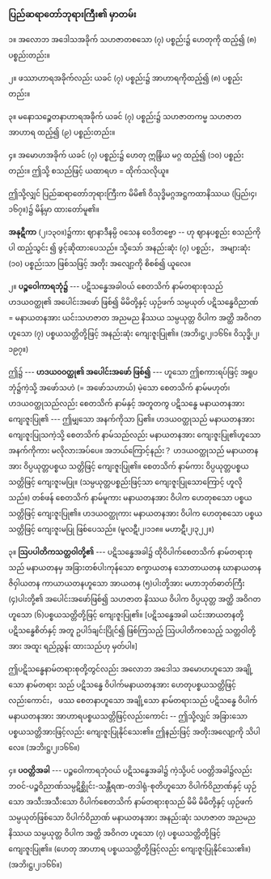 ### ပြည်ဆရာတော်ဘုရားကြီး၏ မှာတမ်း

၁။ အလောဘ အဒေါသအခိုက် သဟဇာတစသော (၇) ပစ္စည်း၌ ဟေတုကို ထည့်၍ (၈) ပစ္စည်းတည်း။

၂။ ဖဿာဟာရအခိုက်လည်း ယခင် (၇) ပစ္စည်း၌ အာဟာရကိုထည့်၍ (၈) ပစ္စည်းတည်း။

၃။ မနောသဉ္စေတနာဟာရအခိုက် ယခင် (၇) ပစ္စည်း၌ သဟဇာတကမ္မ သဟဇာတအာဟာရ ထည့်၍ (၉)
ပစ္စည်းတည်း။

၄။ အမောဟအခိုက် ယခင် (၇) ပစ္စည်း၌ ဟေတု ဣန္ဒြိယ မဂ္ဂ ထည့်၍ (၁၀) ပစ္စည်းတည်း။ ဤသို့ စသည်ဖြင့်
ယထာရဟ = ထိုက်သလိုယူ။

ဤသို့လျှင် ပြည်ဆရာတော်ဘုရားကြီးက မိမိ၏ ဝိသုဒ္ဓိမဂ္ဂအဋ္ဌကထာနိဿယ (ပြည်၊၄၊၁၆၇။)၌ မိန့်မှာ
ထားတော်မူ၏။

**အနုဋီကာ** (၂၊၁၃၀။)၌ကား ဈာနာဒီနမ္ပိ ၀သေန ဝေဒိတဗ္ဗော -- ဟု ဈာနပစ္စည်း စသည်ကိုပါ ထည့်သွင်း
၍ ဖွင့်ဆိုထားပေသည်။ သို့သော် အနည်းဆုံး (၇) ပစ္စည်း， အများဆုံး (၁၀) ပစ္စည်းသာ ဖြစ်သဖြင့် အတိုး
အလျော့ကို စိစစ်၍ ယူလေ။

၂။ **ပဉ္စဝေါကာရဘုံ၌** --- ပဋိသန္ဓေအခါဝယ် စေတသိက် နာမ်တရားစုသည် ဟဒယဝတ္ထု၏ အပေါင်းအဖော်
ဖြစ်၍ မိမိတို့နှင့် ယှဉ်ဖက် သမ္ပယုတ် ပဋိသန္ဓေဝိညာဏ် = မနာယတနအား ယင်းသဟဇာတ အညမည နိဿယ
သမ္ပယုတ္တ ဝိပါက အတ္ထိ အဝိဂတဟူသော (၇) ပစ္စယသတ္တိတို့ဖြင့် အနည်းဆုံး ကျေးဇူးပြု၏။
<r>(အဘိ၊ဋ္ဌ၊၂၊၁၆၆။ ဝိသုဒ္ဓိ၊၂၊၁၉၇။)</r>

ဤ၌ --- **ဟဒယ၀ဝတ္ထု၏ အပေါင်းအဖော် ဖြစ်၍** --- ဟူသော ဤစကားရပ်ဖြင့် အရူပဘုံ၌ကဲ့သို့
အဖော်သဟဲ (= အဖော်သဟာယ်) မဲ့သော စေတသိက် နာမ်မဟုတ်၊ ဟဒယဝတ္ထုသည်လည်း စေတသိက် နာမ်နှင့်
အတူတကွ ပဋိသန္ဓေ မနာယတနအား ကျေးဇူးပြု၏ --- ဤမျှသော အနက်ကိုသာ ပြ၏။ ဟဒယဝတ္ထုသည်
မနာယတနအား ကျေးဇူးပြုသကဲ့သို့ စေတသိက် နာမ်သည်လည်း မနာယတနအား ကျေးဇူးပြု၏ဟူသော
အနက်ကိုကား မလိုလားအပ်ပေ။ အဘယ်ကြောင့်နည်း？ ဟဒယဝတ္ထုသည် မနာယတနအား ဝိပ္ပယုတ္တပစ္စယ
သတ္တိဖြင့် ကျေးဇူးပြု၏။ စေတသိက် နာမ်ကား ဝိပ္ပယုတ္တပစ္စယသတ္တိဖြင့် ကျေးဇူးမပြု။ (သမ္ပယုတ္တပစ္စည်းဖြင့်သာ
ကျေးဇူးပြုသောကြောင့် ဟူလိုသည်။) တစ်ဖန် စေတသိက် နာမ်မူကား မနာယတနအား ဝိပါက ဟေတုစသော
ပစ္စယသတ္တိဖြင့် ကျေးဇူးပြု၏။ ဟဒယဝတ္ထုကား မနာယတနအား ဝိပါက ဟေတုစသော ပစ္စယသတ္တိဖြင့်
ကျေးဇူးမပြု ဖြစ်ပေသည်။ (မူလဋီ၊၂၊၁၁၈။ မဟာဋီ၊၂၊၃၂၂။)

၃။ **ဩပပါတိကသတ္တဝါတို့၏** --- ပဋိသန္ဓေအခါ၌ ထိုဝိပါက်စေတသိက် နာမ်တရားစုသည် မနာယတနမှ
အခြားတစ်ပါးကုန်သော စက္ခာယတန သောတာယတန ဃာနာယတန ဇိဝှါယတန ကာယာယတနဟူသော
အာယတန (၅)ပါးတို့အား မဟာဘုတ်ဓာတ်ကြီး (၄)ပါးတို့၏ အပေါင်းအဖော်ဖြစ်၍ သဟဇာတ နိဿယ ဝိပါက
ဝိပ္ပယုတ္တ အတ္ထိ အဝိဂတ ဟူသော (၆)ပစ္စယသတ္တိတို့ဖြင့် ကျေးဇူးပြု၏။ [ပဋိသန္ဓေအခါ ယင်းအာယတနတို့
ပဋိသန္ဓေစိတ်နှင့် အတူ ဥပါဒ်ချင်းပြိုင်၍ ဖြစ်ကြသည့် ဩပပါတိကစသည့် သတ္တဝါတို့အား အထူး ရည်ညွှန်း
ထားသည်ဟု မှတ်ပါ။]

ဤပဋိသန္ဓေနာမ်တရားစုတို့တွင်လည်း အလောဘ အဒေါသ အမောဟဟူသော အချို့သော နာမ်တရား
သည် ပဋိသန္ဓေ ဝိပါက်မနာယတနအား ဟေတုပစ္စယသတ္တိဖြင့်လည်းကောင်း， ဖဿ စေတနာဟူသော အချို့သော
နာမ်တရားသည် ပဋိသန္ဓေ ဝိပါက်မနာယတနအား အာဟာရပစ္စယသတ္တိဖြင့်လည်းကောင်း -- ဤသို့လျှင်
အခြားသော ပစ္စယသတ္တိအားဖြင့်လည်း ကျေးဇူးပြုနိုင်သေး၏။ ဤနည်းဖြင့် အတိုးအလျော့ကို သိပါလေ။
<r>(အဘိ၊ဋ္ဌ၊၂၊၁၆၆။)</r>

၄။ **ပဝတ္တိအခါ** --- ပဉ္စဝေါကာရဘုံဝယ် ပဋိသန္ဓေအခါ၌ ကဲ့သို့ပင် ပဝတ္တိအခါ၌လည်း ဘဝင်-ပဉ္စဝိညာဏ်သမ္ပဋိစ္ဆိုင်း-သန္တီရဏ-တဒါရုံ-စုတိဟူသော ဝိပါက်ဝိညာဏ်နှင့် ယှဉ်သော အသီးအသီးသော ဝိပါက်စေတသိက်
နာမ်တရားစုသည် မိမိ မိမိတို့နှင့် ယှဉ်ဖက် သမ္ပယုတ်ဖြစ်သော ဝိပါက်ဝိညာဏ် မနာယတနအား အနည်းဆုံး
သဟဇာတ အညမည နိဿယ သမ္ပယုတ္တ ဝိပါက အတ္ထိ အဝိဂတ ဟူသော (၇) ပစ္စယသတ္တိတို့ဖြင့် ကျေးဇူးပြု၏။
(ဟေတု အာဟာရ ပစ္စယသတ္တိတို့ဖြင့်လည်း ကျေးဇူးပြုနိုင်သေး၏။) (အဘိ၊ဋ္ဌ၊၂၊၁၆၆။)